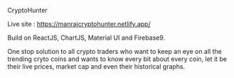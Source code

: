 CryptoHunter

Live site : https://manrajcryptohunter.netlify.app/

Build on ReactJS, ChartJS, Material UI and Firebase9.

One stop solution to all crypto traders who want to keep an eye on all the trending cryto coins and wants to know every bit about every coin, let it be their live prices, market cap and even their historical graphs.
